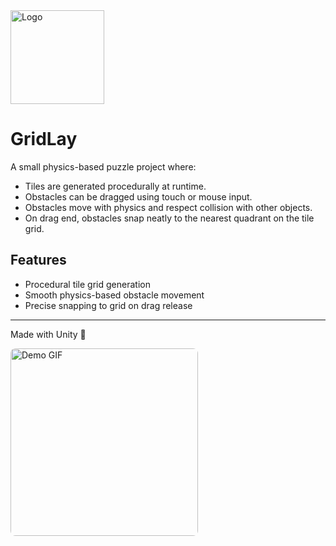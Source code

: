 <img src="https://github.com/user-attachments/assets/69154c05-843f-4d56-b659-6f7d8193e6d1" alt="Logo" width="150"/>

# GridLay

A small physics-based puzzle project where:

- Tiles are generated procedurally at runtime.
- Obstacles can be dragged using touch or mouse input.
- Obstacles move with physics and respect collision with other objects.
- On drag end, obstacles snap neatly to the nearest quadrant on the tile grid.

## Features
- Procedural tile grid generation
- Smooth physics-based obstacle movement
- Precise snapping to grid on drag release

---

Made with Unity 🚀

<img src="https://www.dropbox.com/scl/fi/rwnysqzki3ii8kwhezhbf/Demo.gif?rlkey=h4kg5t4xlboh0gukkbb09627o&st=gyzmjuvl&raw=1" width="300" style="border-radius:8px" alt="Demo GIF"/>
